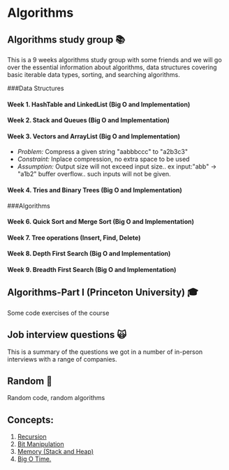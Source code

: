 # Algorithms  

## Algorithms study group :books:
This is a 9 weeks algorithms study group with some friends and we will go over the essential information about algorithms, data structures covering basic iterable data types, sorting, and searching algorithms.

###Data Structures

#### Week 1. HashTable and LinkedList (Big O and Implementation) 

#### Week 2. Stack and Queues (Big O and Implementation)

#### Week 3. Vectors and ArrayList (Big O and Implementation)
- *Problem:* Compress a given string "aabbbccc" to "a2b3c3" 
- *Constraint:* Inplace compression, no extra space to be used 
- *Assumption:* Output size will not exceed input size.. ex input:"abb" -> "a1b2" buffer overflow.. such inputs will not be given.

#### Week 4. Tries and Binary Trees (Big O and Implementation)


###Algorithms

#### Week 6. Quick Sort and Merge Sort (Big O and Implementation)

#### Week 7. Tree operations (Insert, Find, Delete)

#### Week 8. Depth First Search (Big O and Implementation)

#### Week 9. Breadth First Search (Big O and Implementation)


## Algorithms-Part I (Princeton University) :mortar_board:
Some code exercises of the course

## Job interview questions :scream_cat:
This is a summary of the questions we got in a number of in-person interviews with a range of companies. 

## Random :ghost:
Random code, random algorithms

## Concepts:
1. [Recursion](http://introcs.cs.princeton.edu/java/23recursion/)
2. [Bit Manipulation](http://www.programmerinterview.com/index.php/java-questions/bit-manipulation-interview-question/)
3. [Memory (Stack and Heap)](https://www.cs.princeton.edu/courses/archive/spring03/cs217/lectures/Memory.pdf)
4. [Big O Time.](http://introcs.cs.princeton.edu/java/41analysis/)
